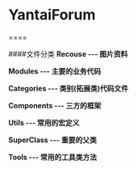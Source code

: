 # YantaiForum

====

####文件分类
**Recouse --- 图片资料**

**Modules --- 主要的业务代码**

**Categories --- 类别(拓展类)代码文件**

**Components --- 三方的框架**

**Utils --- 常用的宏定义**

**SuperClass --- 重要的父类**


**Tools --- 常用的工具类方法**

